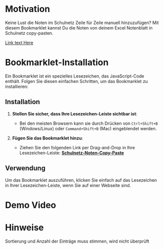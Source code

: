 # Motivation
Keine Lust die Noten im Schulnetz Zeile für Zeile manuell hinzuzufügen? 
Mit diesem Bookmarklet kannst Du die Noten von deinem Excel Notenblatt in Schulnetz copy-pasten.  

[Link text Here](https://link-url-here.org)

# Bookmarklet-Installation
Ein Bookmarklet ist ein spezielles Lesezeichen, das JavaScript-Code enthält. Folgen Sie diesen einfachen Schritten, um das Bookmarklet zu installieren:

## Installation

1. **Stellen Sie sicher, dass Ihre Lesezeichen-Leiste sichtbar ist**:
    - Bei den meisten Browsern kann sie durch Drücken von `Ctrl+Shift+B` (Windows/Linux) oder `Command+Shift+B` (Mac) eingeblendet werden.

2. **Fügen Sie das Bookmarklet hinzu**:
    - Ziehen Sie den folgenden Link per Drag-and-Drop in Ihre Lesezeichen-Leiste:
    [**Schulnetz-Noten-Copy-Paste**](javascript:(async%20function(){window.focus();await%20new%20Promise(resolve=>setTimeout(resolve,500));if(!navigator.clipboard){console.error('Clipboard%20API%20not%20supported%20in%20this%20browser.');return;}try{const%20text=await%20navigator.clipboard.readText();console.log("Clipboard%20content:",text);const%20values=text.trim().split('\n');for(let%20i=0;i<values.length;i++){console.log(`Value%20${i+1}:`,values[i]);const%20elem=document.querySelector(`#feld_${i+1}`);if(elem){elem.value=values[i];}}}catch(err){console.error('Could%20not%20read%20from%20clipboard:',err);}})())


## Verwendung

Um das Bookmarklet auszuführen, klicken Sie einfach auf das Lesezeichen in Ihrer Lesezeichen-Leiste, wenn Sie auf einer Webseite sind.


# Demo Video 

# Hinweise
Sortierung und Anzahl der Einträge muss stimmen, wird nicht überprüft

